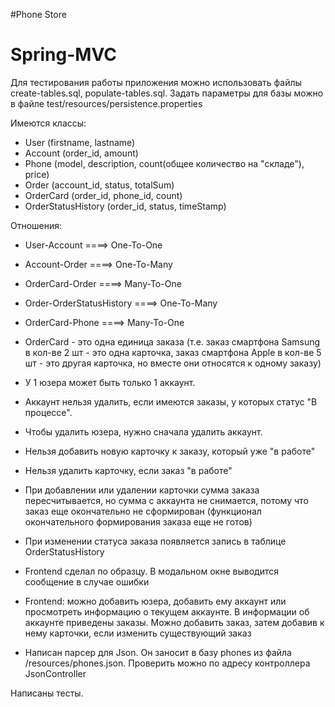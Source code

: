 #Phone Store
# Spring-MVC 

Для тестирования работы приложения можно использовать файлы create-tables.sql, populate-tables.sql.
Задать параметры для базы можно в файле test/resources/persistence.properties 

Имеются классы: 
- User (firstname, lastname)
- Account (order_id, amount)
- Phone (model, description, count(общее количество на "складе"), price) 
- Order (account_id, status, totalSum)
- OrderCard (order_id, phone_id, count)
- OrderStatusHistory (order_id, status, timeStamp)

Отношения:
- User-Account                ====> One-To-One
- Account-Order               ====> One-To-Many
- OrderCard-Order             ====> Many-To-One
- Order-OrderStatusHistory    ====> One-To-Many
- OrderCard-Phone             ====> Many-To-One

- OrderCard - это одна единица заказа (т.е. заказ смартфона Samsung в кол-ве 2 шт - это одна карточка, 
заказ смартфона Apple в кол-ве 5 шт - это другая карточка, но вместе они относятся к одному заказу)
- У 1 юзера может быть только 1 аккаунт. 
- Аккаунт нельзя удалить, если имеются заказы, у которых статус "В процессе".
- Чтобы удалить юзера, нужно сначала удалить аккаунт.
- Нельзя добавить новую карточку к заказу, который уже "в работе"
- Нельзя удалить карточку, если заказ "в работе"
- При добавлении или удалении карточки сумма заказа пересчитывается, но сумма с аккаунта не снимается, потому что заказ еще окончательно не сформирован (функционал окончательного формирования заказа еще не готов)
- При изменении статуса заказа появляется запись в таблице OrderStatusHistory
- Frontend сделал по образцу. В модальном окне выводится сообщение в случае ошибки

* Frontend: можно добавить юзера, добавить ему аккаунт или просмотреть информацию о текущем аккаунте. 
В информации об аккаунте приведены заказы. Можно добавить заказ, затем добавив к нему карточки, если изменить существующий заказ

* Написан парсер для Json. Он заносит в базу phones из файла /resources/phones.json. Проверить можно по адресу контроллера JsonController

Написаны тесты. 
